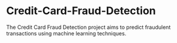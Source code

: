 # Credit-Card-Fraud-Detection
The Credit Card Fraud Detection project aims to predict fraudulent transactions using machine learning techniques. 
